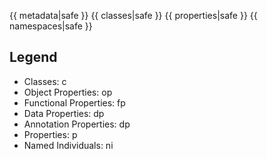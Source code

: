 {{ metadata|safe }}
{{ classes|safe }}
{{ properties|safe }}
{{ namespaces|safe }}

## Legend
* Classes: c
* Object Properties: op
* Functional Properties: fp
* Data Properties: dp
* Annotation Properties: dp
* Properties: p
* Named Individuals: ni

